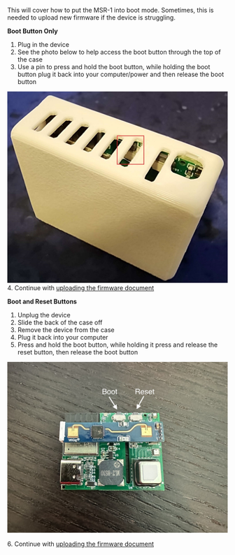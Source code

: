 This will cover how to put the MSR-1 into boot mode. Sometimes, this is needed to upload new firmware if the device is struggling.

**Boot Button Only**

1. Plug in the device
2. See the photo below to help access the boot button through the top of the case
3. Use a pin to press and hold the boot button, while holding the boot button plug it back into your computer/power and then release the boot button

![MSR-1 Top Shot Boot Button.jpg](../assets/msr-1-top-shot-boot-button.jpg)<br> 4. Continue with [uploading the firmware document](https://apolloautomation.github.io/docs/products/msr1/troubleshooting/msr1-code/)

**Boot and Reset Buttons**

1. Unplug the device
2. Slide the back of the case off
3. Remove the device from the case
4. Plug it back into your computer
5. Press and hold the boot button, while holding it press and release the reset button, then release the boot button

![MSR-1_Buttons.jpg](../assets/msr-1-buttons.jpg)

6\. Continue with [uploading the firmware document](https://apolloautomation.github.io/docs/products/msr1/troubleshooting/msr1-code/)